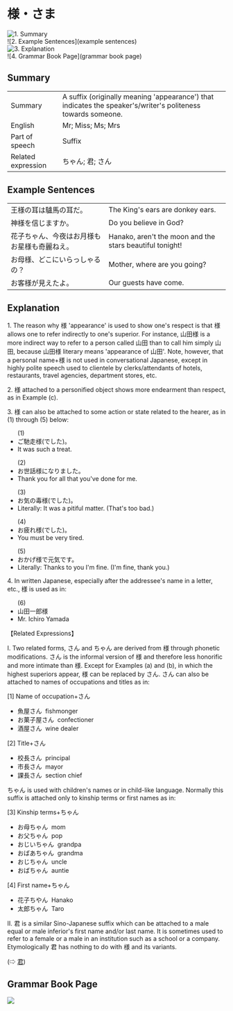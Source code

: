 # 様・さま

![1. Summary](summary)<br>
![2. Example Sentences](example sentences)<br>
![3. Explanation](explanation)<br>
![4. Grammar Book Page](grammar book page)<br>


## Summary

<table><tr>   <td>Summary</td>   <td>A suffix (originally meaning 'appearance') that indicates the speaker's/writer's politeness towards someone.</td></tr><tr>   <td>English</td>   <td>Mr; Miss; Ms; Mrs</td></tr><tr>   <td>Part of speech</td>   <td>Suffix</td></tr><tr>   <td>Related expression</td>   <td>ちゃん; 君; さん</td></tr></table>

## Example Sentences

<table><tr>   <td>王様の耳は驢馬の耳だ。</td>   <td>The King's ears are donkey ears.</td></tr><tr>   <td>神様を信じますか。</td>   <td>Do you believe in God?</td></tr><tr>   <td>花子ちゃん、今夜はお月様もお星様も奇麗ねえ。</td>   <td>Hanako, aren't the moon and the stars beautiful tonight!</td></tr><tr>   <td>お母様、どこにいらっしゃるの？</td>   <td>Mother, where are you going?</td></tr><tr>   <td>お客様が見えたよ。</td>   <td>Our guests have come.</td></tr></table>

## Explanation

<p>1. The reason why <span class="cloze">様</span> 'appearance' is used to show one's respect is that <span class="cloze">様</span> allows one to refer indirectly to one's superior. For instance, 山田<span class="cloze">様</span> is a more indirect way to refer to a person called 山田 than to call him simply 山田, because 山田<span class="cloze">様</span> literary means 'appearance of 山田'. Note, however, that a personal name+<span class="cloze">様</span> is not used in conversational Japanese, except in highly polite speech used to clientele by clerks/attendants of hotels, restaurants, travel agencies, department stores, etc.</p>  <p>2. <span class="cloze">様</span> attached to a personified object shows more endearment than respect, as in Example (c).</p>  <p>3. <span class="cloze">様</span> can also be attached to some action or state related to the hearer, as in (1) through (5) below:</p>  <ul>(1) <li>ご馳走<span class="cloze">様</span>(でした)。</li> <li>It was such a treat.</li> </ul>  <ul>(2) <li>お世話<span class="cloze">様</span>になりました。</li> <li>Thank you for all that you've done for me.</li> </ul>  <ul>(3) <li>お気の毒<span class="cloze">様</span>(でした)。</li> <li>Literally: It was a pitiful matter. (That's too bad.)</li> </ul>  <ul>(4) <li>お疲れ<span class="cloze">様</span>(でした)。</li> <li>You must be very tired.</li> </ul>  <ul>(5) <li>おかげ<span class="cloze">様</span>で元気です。</li> <li>Literally: Thanks to you I'm fine. (I'm fine, thank you.)</li> </ul>  <p>4. In written Japanese, especially after the addressee's name in a letter, etc., <span class="cloze">様</span> is used as in:</p>  <ul>(6) <li>山田一郎<span class="cloze">様</span></li> <li>Mr. Ichiro Yamada</li> </ul>  <p>【Related Expressions】</p>  <p>I. Two related forms, さん and ちゃん are derived from <span class="cloze">様</span> through phonetic modifications. さん is the informal version of <span class="cloze">様</span> and therefore less honorific and more intimate than <span class="cloze">様</span>. Except for Examples (a) and (b), in which the highest superiors appear, <span class="cloze">様</span> can be replaced by さん. さん can also be attached to names of occupations and titles as in:</p>  <p>[1] Name of occupation+さん</p>  <ul> <li>魚屋さん&nbsp;&nbsp;fishmonger</li> <div class="divide"></div> <li>お菓子屋さん&nbsp;&nbsp;confectioner</li> <div class="divide"></div> <li>酒屋さん&nbsp;&nbsp;wine dealer</li> </ul>  <p>[2] Title+さん</p>  <ul> <li>校長さん&nbsp;&nbsp;principal</li> <div class="divide"></div> <li>市長さん&nbsp;&nbsp;mayor</li> <div class="divide"></div> <li>課長さん&nbsp;&nbsp;section chief</li> </ul>   <p>ちゃん is used with children's names or in child-like language. Normally this suffix is attached only to kinship terms or first names as in:</p>  <p>[3] Kinship terms+ちゃん</p>  <ul> <li>お母ちゃん&nbsp;&nbsp;mom</li> <div class="divide"></div> <li>お父ちゃん&nbsp;&nbsp;pop</li> <div class="divide"></div> <li>おじいちゃん&nbsp;&nbsp;grandpa</li> <div class="divide"></div> <li>おばあちゃん&nbsp;&nbsp;grandma</li> <div class="divide"></div> <li>おじちゃん&nbsp;&nbsp;uncle</li> <div class="divide"></div> <li>おばちゃん&nbsp;&nbsp;auntie</li> </ul>  <p>[4] First name+ちゃん</p>  <ul> <li>花子ちやん&nbsp;&nbsp;Hanako</li> <div class="divide"></div> <li>太郎ちゃん&nbsp;&nbsp;Taro</li> </ul>   <p>II. 君 is a similar Sino-Japanese suffix which can be attached to a male equal or male inferior's first name and/or last name. It is sometimes used to refer to a female or a male in an institution such as a school or a company. Etymologically 君 has nothing to do with <span class="cloze">様</span> and its variants.</p>   <p>(⇨ <a href="#㊦ 君・くん">君</a>)</p>

## Grammar Book Page

![](../img/Basic様.png)

